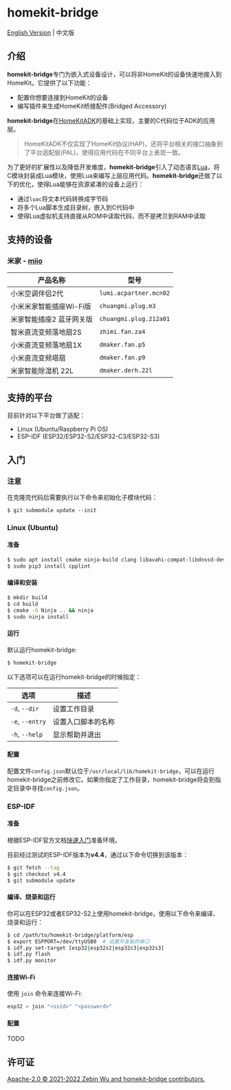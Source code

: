 # homekit-bridge

[English Version](README.md) | 中文版

## 介绍

**homekit-bridge**专门为嵌入式设备设计，可以将非HomeKit的设备快速地接入到HomeKit。它提供了以下功能：

- 配置你想要连接到HomeKit的设备
- 编写插件来生成HomeKit桥接配件(Bridged Accessory)

**homekit-bridge**在[HomeKitADK](https://github.com/apple/HomeKitADK)的基础上实现，主要的C代码位于ADK的应用层。
> HomeKitADK不仅实现了HomeKit协议(HAP)，还将平台相关的接口抽象到了平台适配层(PAL)，使得应用代码在不同平台上表现一致。

为了更好的扩展性以及降低开发难度，**homekit-bridge**引入了动态语言[Lua](https://www.lua.org)，将C模块封装成Lua模块，使用Lua来编写上层应用代码。**homekit-bridge**还做了以下的优化，使得Lua能够在资源紧凑的设备上运行：

- 通过`luac`将文本代码转换成字节码
- 将多个Lua脚本生成目录树，嵌入到C代码中
- 使得Lua虚拟机支持直接从ROM中读取代码，而不是拷贝到RAM中读取

## 支持的设备

### 米家 - [miio](plugins/miio/README_CN.md)

产品名称 | 型号
-|-
小米空调伴侣2代 | `lumi.acpartner.mcn02`
小米米家智能插座Wi-Fi版 | `chuangmi.plug.m3`
米家智能插座2 蓝牙网关版 | `chuangmi.plug.212a01`
智米直流变频落地扇2S | `zhimi.fan.za4`
小米直流变频落地扇1X | `dmaker.fan.p5`
小米直流变频塔扇 | `dmaker.fan.p9`
米家智能除湿机 22L | `dmaker.derh.22l`

## 支持的平台

目前针对以下平台做了适配：

- Linux (Ubuntu/Raspberry Pi OS)
- ESP-IDF (ESP32/ESP32-S2/ESP32-C3/ESP32-S3)

## 入门

### 注意

在克隆完代码后需要执行以下命令来初始化子模块代码：

```
$ git submodule update --init
```

### Linux (Ubuntu)

#### 准备

```bash
$ sudo apt install cmake ninja-build clang libavahi-compat-libdnssd-dev libssl-dev python3-pip
$ sudo pip3 install cpplint
```

#### 编译和安装

```bash
$ mkdir build
$ cd build
$ cmake -G Ninja .. && ninja
$ sudo ninja install
```

#### 运行

默认运行homekit-bridge:

```bash
$ homekit-bridge
```

以下选项可以在运行homekit-bridge的时候指定：

选项 | 描述
-|-
`-d`, `--dir` | 设置工作目录
`-e`, `--entry` | 设置入口脚本的名称
`-h`, `--help` | 显示帮助并退出

#### 配置

配置文件`config.json`默认位于`/usr/local/lib/homekit-bridge`，可以在运行homekit-bridge之前修改它。如果你指定了工作目录，homekit-bridge将会到指定目录中寻找`config.json`。

### ESP-IDF

#### 准备

根据ESP-IDF官方文档[快速入门](https://docs.espressif.com/projects/esp-idf/zh_CN/latest/esp32/get-started/index.html)准备环境。

目前经过测试的ESP-IDF版本为**v4.4**，通过以下命令切换到该版本：

```bash
$ git fetch --tag
$ git checkout v4.4
$ git submodule update
```

#### 编译、烧录和运行

你可以在ESP32或者ESP32-S2上使用homekit-bridge，使用以下命令来编译、烧录和运行：

```bash
$ cd /path/to/homekit-bridge/platform/esp
$ export ESPPORT=/dev/ttyUSB0  # 设置开发板的串口
$ idf.py set-target [esp32|esp32s2|esp32c3|esp32s3]
$ idf.py flash
$ idf.py monitor
```

#### 连接Wi-Fi

使用 `join` 命令来连接Wi-Fi:

```bash
esp32 > join "<ssid>" "<password>"
```

#### 配置

TODO

## 许可证

[Apache-2.0 © 2021-2022 Zebin Wu and homekit-bridge contributors.](LICENSE)
